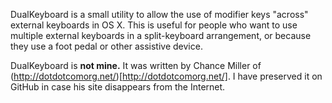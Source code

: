 DualKeyboard is a small utility to allow the use of modifier keys "across" external keyboards in OS X. This is useful for people who want to use multiple external keyboards in a split-keyboard arrangement, or because they use a foot pedal or other assistive device.

DualKeyboard is **not mine.** It was written by Chance Miller of (http://dotdotcomorg.net/)[http://dotdotcomorg.net/]. I have preserved it on GitHub in case his site disappears from the Internet.
